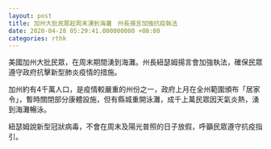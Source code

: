 ```yaml
---
layout: post
title: 加州大批民眾趁周末湧到海灘　州長揚言加強抗疫執法
date: 2020-04-28 05:29:41.000000000 +08:00
categories: rthk
---
```


美國加州大批民眾，在周末期間湧到海灘。州長紐瑟姆揚言會加強執法，確保民眾遵守政府抗擊新型肺炎疫情的措施。

加州約有4千萬人口，是疫情較嚴重的州份之一，政府上月在全州範圍頒布「居家令」，暫時關閉部分康體設施，但有縣城重開泳灘，成千上萬民眾因天氣炎熱，湧到海灘暢泳。

紐瑟姆說新型冠狀病毒，不會在周末及陽光普照的日子放假，呼籲民眾遵守抗疫指引。
